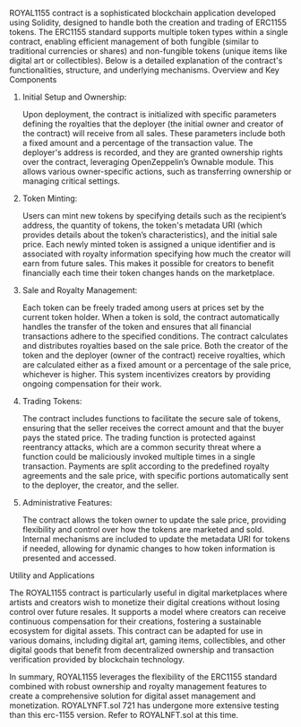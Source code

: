 ROYAL1155 contract is a sophisticated blockchain application developed using Solidity, designed to handle both the creation and trading of ERC1155 tokens. The ERC1155 standard supports multiple token types within a single contract, enabling efficient management of both fungible (similar to traditional currencies or shares) and non-fungible tokens (unique items like digital art or collectibles). Below is a detailed explanation of the contract's functionalities, structure, and underlying mechanisms.
Overview and Key Components

1. Initial Setup and Ownership:

    Upon deployment, the contract is initialized with specific parameters defining the royalties that the deployer (the initial owner and creator of the contract) will receive from all sales. These parameters include both a fixed amount and a percentage of the transaction value.
    The deployer's address is recorded, and they are granted ownership rights over the contract, leveraging OpenZeppelin’s Ownable module. This allows various owner-specific actions, such as transferring ownership or managing critical settings.

2. Token Minting:

    Users can mint new tokens by specifying details such as the recipient’s address, the quantity of tokens, the token's metadata URI (which provides details about the token’s characteristics), and the initial sale price.
    Each newly minted token is assigned a unique identifier and is associated with royalty information specifying how much the creator will earn from future sales. This makes it possible for creators to benefit financially each time their token changes hands on the marketplace.

3. Sale and Royalty Management:

    Each token can be freely traded among users at prices set by the current token holder. When a token is sold, the contract automatically handles the transfer of the token and ensures that all financial transactions adhere to the specified conditions.
    The contract calculates and distributes royalties based on the sale price. Both the creator of the token and the deployer (owner of the contract) receive royalties, which are calculated either as a fixed amount or a percentage of the sale price, whichever is higher. This system incentivizes creators by providing ongoing compensation for their work.

4. Trading Tokens:

    The contract includes functions to facilitate the secure sale of tokens, ensuring that the seller receives the correct amount and that the buyer pays the stated price. The trading function is protected against reentrancy attacks, which are a common security threat where a function could be maliciously invoked multiple times in a single transaction.
    Payments are split according to the predefined royalty agreements and the sale price, with specific portions automatically sent to the deployer, the creator, and the seller.

5. Administrative Features:

    The contract allows the token owner to update the sale price, providing flexibility and control over how the tokens are marketed and sold.
    Internal mechanisms are included to update the metadata URI for tokens if needed, allowing for dynamic changes to how token information is presented and accessed.

Utility and Applications

The ROYAL1155 contract is particularly useful in digital marketplaces where artists and creators wish to monetize their digital creations without losing control over future resales. It supports a model where creators can receive continuous compensation for their creations, fostering a sustainable ecosystem for digital assets. This contract can be adapted for use in various domains, including digital art, gaming items, collectibles, and other digital goods that benefit from decentralized ownership and transaction verification provided by blockchain technology.

In summary, ROYAL1155 leverages the flexibility of the ERC1155 standard combined with robust ownership and royalty management features to create a comprehensive solution for digital asset management and monetization. ROYALYNFT.sol 721 has undergone more extensive testing than this erc-1155 version. Refer to ROYALNFT.sol at this time.
